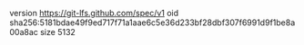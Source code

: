 version https://git-lfs.github.com/spec/v1
oid sha256:5181bdae49f9ed717f71a1aae6c5e36d233bf28dbf307f6991d9f1be8a00a8ac
size 5132
